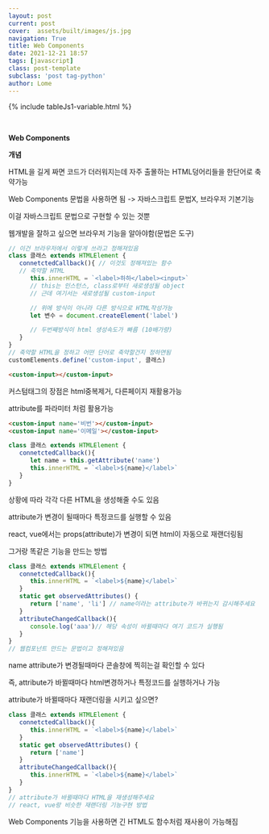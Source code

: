 ```yaml
---
layout: post
current: post
cover:  assets/built/images/js.jpg
navigation: True
title: Web Components
date: 2021-12-21 18:57
tags: [javascript]
class: post-template
subclass: 'post tag-python'
author: Lome
---
```


<span></span>

{% include tableJs1-variable.html %}

<br>

<strong class="subtitle_fontAwesome">Web Components</strong>

<strong class="subtitle2_fontAwesome">개념</strong>

HTML을 길게 짜면 코드가 더러워지는데 자주 출몰하는 HTML덩어리들을 한단어로 축약가능

Web Components 문법을 사용하면 됨 -> 자바스크립트 문법X, 브라우저 기본기능

이걸 자바스크립트 문법으로 구현할 수 있는 것뿐

웹개발을 잘하고 싶으면 브라우저 기능을 알아야함(문법은 도구)

~~~javascript
// 이건 브라우저에서 이렇게 쓰라고 정해져있음
class 클래스 extends HTMLElement {
   connetctedCallback(){ // 이것도 정해져있는 함수
   // 축약할 HTML
      this.innerHTML = `<label>하하</label><input>`
      // this는 인스턴스, class로부터 새로생성될 object
      // 근데 여기서는 새로생성될 custom-input 

      // 위에 방식이 아니라 다른 방식으로 HTML작성가능
      let 변수 = document.createElement('label')

      // 두번째방식이 html 생성속도가 빠름 (10배가량)
   }
}
// 축약할 HTML을 정하고 어떤 단어로 축약할건지 정하면됨
customElements.define('custom-input', 클래스)
~~~

~~~html
<custom-input></custom-input>
~~~

커스텀태그의 장점은 html중복제거, 다른페이지 재활용가능

attribute를 파라미터 처럼 활용가능

~~~html
<custom-input name='비번'></custom-input>
<custom-input name='이메일'></custom-input>
~~~

~~~javascript
class 클래스 extends HTMLElement {
   connetctedCallback(){ 
      let name = this.getAttribute('name')
      this.innerHTML = `<label>${name}</label>`
   }
}
~~~

상황에 따라 각각 다른 HTML을 생성해줄 수도 있음

attribute가 변경이 될때마다 특정코드를 실행할 수 있음

react, vue에서는 props(attribute)가 변경이 되면 html이 자동으로 재랜더링됨

그거랑 똑같은 기능을 만드는 방법

~~~javascript
class 클래스 extends HTMLElement {
   connetctedCallback(){
      this.innerHTML = `<label>${name}</label>`
   }
   static get observedAttributes() {
      return ['name', 'li'] // name이라는 attribute가 바뀌는지 감시해주세요
   }
   attributeChangedCallback(){
      console.log('aaa')// 해당 속성이 바뀔때마다 여기 코드가 실행됨
   }
}
// 웹컴포넌트 만드는 문법이고 정해져있음
~~~

name attribute가 변경될때마다 콘솔창에 찍히는걸 확인할 수 있다

즉, attribute가 바뀔때마다 html변경하거나 특정코드를 실행하거나 가능

attribute가 바뀔때마다 재랜더링을 시키고 싶으면?

~~~javascript
class 클래스 extends HTMLElement {
   connetctedCallback(){
      this.innerHTML = `<label>${name}</label>`
   }
   static get observedAttributes() {
      return ['name'] 
   }
   attributeChangedCallback(){
      this.innerHTML = `<label>${name}</label>` 
   }
}
// attribute가 바뀔때마다 HTML을 재생성해주세요
// react, vue랑 비슷한 재랜더링 기능구현 방법
~~~

Web Components 기능을 사용하면 긴 HTML도 함수처럼 재사용이 가능해짐

